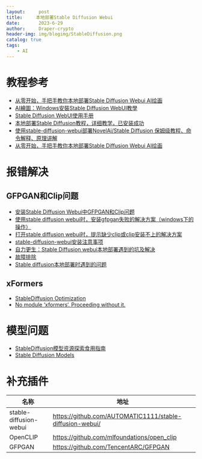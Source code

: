 ```yaml
---
layout:     post
title:     本地部署Stable Diffusion Webui
date:       2023-6-29
author:     Draper-crypto
header-img: img/blogimg/StableDiffusion.png
catalog: true
tags:
    - AI
---
```




# 教程参考

- [从零开始，手把手教你本地部署Stable Diffusion Webui AI绘画](https://zhuanlan.zhihu.com/p/613530403)
- [AI繪圖：Windows安裝Stable Diffusion WebUI教學](https://ivonblog.com/posts/windows-stable-diffusion-webui/)
- [Stable Diffusion WebUI使用手册](https://ivonblog.com/posts/stable-diffusion-webui-manuals/installation/command-line-arguments-and-settings/)
- [本地部署Stable Diffusion教程，详细教学，已安装成功](https://zhuanlan.zhihu.com/p/626006585)
- [使用stable-diffusion-webui部署NovelAi/Stable Diffusion 保姆级教程、命令解释、原理讲解](https://zhuanlan.zhihu.com/p/574200991)
- [从零开始，手把手教你本地部署Stable Diffusion Webui AI绘画](https://zhuanlan.zhihu.com/p/613530403)



# 报错解决

## GFPGAN和Clip问题

- [安装Stable Diffusion Webui中GFPGAN和Clip问题](https://zhuanlan.zhihu.com/p/612652498)
- [使用stable diffusion webui时，安装gfpgan失败的解决方案（windows下的操作）](https://blog.csdn.net/weixin_40735291/article/details/129153398)
- [打开stable diffusion webui时，提示缺少clip或clip安装不上的解决方案](https://blog.csdn.net/weixin_40735291/article/details/129333599)
- [stable-diffusion-webui安装注意事项](https://blog.csdn.net/mujuboy/article/details/129397147)
- [自力更生：Stable Diffusion webui本地部署遇到的坑及解决](https://www.bilibili.com/read/cv21987039)
- [故障排除](https://github.com/AUTOMATIC1111/stable-diffusion-webui/wiki/Troubleshooting)
- [Stable diffusion本地部署时遇到的问题](https://www.bilibili.com/read/cv22604427/)

## xFormers

- [StableDiffusion Optimization](https://zhuanlan.zhihu.com/p/611173551)
- [No module ‘xformers‘. Proceeding without it.](https://blog.csdn.net/qq_40902709/article/details/128152329)



# 模型问题

- [StableDiffusion模型资源探索食用指南](https://zhuanlan.zhihu.com/p/597504900)
- [Stable Diffusion Models](https://rentry.org/sdmodels#)



# 补充插件

| 名称                   | 地址                                                     |
| ---------------------- | -------------------------------------------------------- |
| stable-diffusion-webui | https://github.com/AUTOMATIC1111/stable-diffusion-webui/ |
| OpenCLIP               | https://github.com/mlfoundations/open_clip               |
| GFPGAN                 | https://github.com/TencentARC/GFPGAN                     |